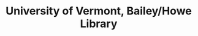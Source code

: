 ---
layout: repo
title: "University of Vermont, Bailey/Howe Library"
id: 15969
permalink: repos/15969/
---